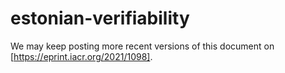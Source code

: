 # estonian-verifiability

We may keep posting more recent versions of this document on [https://eprint.iacr.org/2021/1098].
